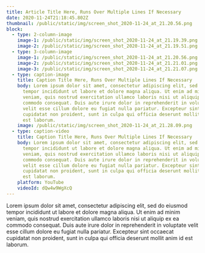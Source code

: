 ```yaml
---
title: Article Title Here, Runs Over Multiple Lines If Necessary
date: 2020-11-24T21:18:45.802Z
thumbnail: /public/static/img/screen_shot_2020-11-24_at_21.20.56.png
block:
  - type: 2-column-image
    image-1: /public/static/img/screen_shot_2020-11-24_at_21.19.39.png
    image-2: /public/static/img/screen_shot_2020-11-24_at_21.19.51.png
  - type: 3-column-image
    image-1: /public/static/img/screen_shot_2020-11-24_at_21.20.56.png
    image-2: /public/static/img/screen_shot_2020-11-24_at_21.21.01.png
    image-3: /public/static/img/screen_shot_2020-11-24_at_21.21.07.png
  - type: caption-image
    title: Caption Title Here, Runs Over Multiple Lines If Necessary
    body: Lorem ipsum dolor sit amet, consectetur adipiscing elit, sed do eiusmod
      tempor incididunt ut labore et dolore magna aliqua. Ut enim ad minim
      veniam, quis nostrud exercitation ullamco laboris nisi ut aliquip ex ea
      commodo consequat. Duis aute irure dolor in reprehenderit in voluptate
      velit esse cillum dolore eu fugiat nulla pariatur. Excepteur sint occaecat
      cupidatat non proident, sunt in culpa qui officia deserunt mollit anim id
      est laborum.
    image: /public/static/img/screen_shot_2020-11-24_at_21.28.09.png
  - type: caption-video
    title: Caption Title Here, Runs Over Multiple Lines If Necessary
    body: Lorem ipsum dolor sit amet, consectetur adipiscing elit, sed do eiusmod
      tempor incididunt ut labore et dolore magna aliqua. Ut enim ad minim
      veniam, quis nostrud exercitation ullamco laboris nisi ut aliquip ex ea
      commodo consequat. Duis aute irure dolor in reprehenderit in voluptate
      velit esse cillum dolore eu fugiat nulla pariatur. Excepteur sint occaecat
      cupidatat non proident, sunt in culpa qui officia deserunt mollit anim id
      est laborum.
    platform: YouTube
    videoId: dQw4w9WgXcQ
---
```

Lorem ipsum dolor sit amet, consectetur adipiscing elit, sed do eiusmod tempor incididunt ut labore et dolore magna aliqua. Ut enim ad minim veniam, quis nostrud exercitation ullamco laboris nisi ut aliquip ex ea commodo consequat. Duis aute irure dolor in reprehenderit in voluptate velit esse cillum dolore eu fugiat nulla pariatur. Excepteur sint occaecat cupidatat non proident, sunt in culpa qui officia deserunt mollit anim id est laborum.